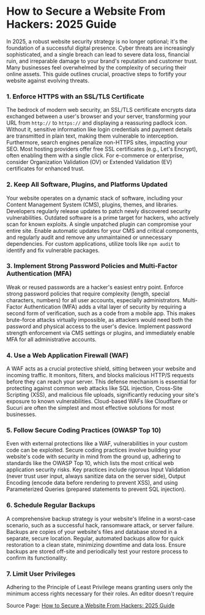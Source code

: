 # How to Secure a Website From Hackers: 2025 Guide

In 2025, a robust website security strategy is no longer optional; it's the foundation of a successful digital presence. Cyber threats are increasingly sophisticated, and a single breach can lead to severe data loss, financial ruin, and irreparable damage to your brand's reputation and customer trust. Many businesses feel overwhelmed by the complexity of securing their online assets. This guide outlines crucial, proactive steps to fortify your website against evolving threats.

### 1. Enforce HTTPS with an SSL/TLS Certificate

The bedrock of modern web security, an SSL/TLS certificate encrypts data exchanged between a user's browser and your server, transforming your URL from `http://` to `https://` and displaying a reassuring padlock icon. Without it, sensitive information like login credentials and payment details are transmitted in plain text, making them vulnerable to interception. Furthermore, search engines penalize non-HTTPS sites, impacting your SEO. Most hosting providers offer free SSL certificates (e.g., Let's Encrypt), often enabling them with a single click. For e-commerce or enterprise, consider Organization Validation (OV) or Extended Validation (EV) certificates for enhanced trust.

### 2. Keep All Software, Plugins, and Platforms Updated

Your website operates on a dynamic stack of software, including your Content Management System (CMS), plugins, themes, and libraries. Developers regularly release updates to patch newly discovered security vulnerabilities. Outdated software is a prime target for hackers, who actively scan for known exploits. A single unpatched plugin can compromise your entire site. Enable automatic updates for your CMS and critical components, and regularly audit and remove any unmaintained or unnecessary dependencies. For custom applications, utilize tools like `npm audit` to identify and fix vulnerable packages.

### 3. Implement Strong Password Policies and Multi-Factor Authentication (MFA)

Weak or reused passwords are a hacker's easiest entry point. Enforce strong password policies that require complexity (length, special characters, numbers) for all user accounts, especially administrators. Multi-Factor Authentication (MFA) adds a vital layer of security by requiring a second form of verification, such as a code from a mobile app. This makes brute-force attacks virtually impossible, as attackers would need both the password and physical access to the user's device. Implement password strength enforcement via CMS settings or plugins, and immediately enable MFA for all administrative accounts.

### 4. Use a Web Application Firewall (WAF)

A WAF acts as a crucial protective shield, sitting between your website and incoming traffic. It monitors, filters, and blocks malicious HTTP/S requests before they can reach your server. This defense mechanism is essential for protecting against common web attacks like SQL injection, Cross-Site Scripting (XSS), and malicious file uploads, significantly reducing your site's exposure to known vulnerabilities. Cloud-based WAFs like Cloudflare or Sucuri are often the simplest and most effective solutions for most businesses.

### 5. Follow Secure Coding Practices (OWASP Top 10)

Even with external protections like a WAF, vulnerabilities in your custom code can be exploited. Secure coding practices involve building your website's code with security in mind from the ground up, adhering to standards like the OWASP Top 10, which lists the most critical web application security risks. Key practices include rigorous Input Validation (never trust user input, always sanitize data on the server side), Output Encoding (encode data before rendering to prevent XSS), and using Parameterized Queries (prepared statements to prevent SQL injection).

### 6. Schedule Regular Backups

A comprehensive backup strategy is your website's lifeline in a worst-case scenario, such as a successful hack, ransomware attack, or server failure. Backups are copies of your website's files and database stored in a separate, secure location. Regular, automated backups allow for quick restoration to a clean state, minimizing downtime and data loss. Ensure backups are stored off-site and periodically test your restore process to confirm its functionality.

### 7. Limit User Privileges

Adhering to the Principle of Least Privilege means granting users only the minimum access rights necessary for their roles. An editor doesn't require

Source Page: <a href="https://www.vertex-web.com/help-center/how-to-secure-website-from-hackers-2025-guide">How to Secure a Website From Hackers: 2025 Guide</a>